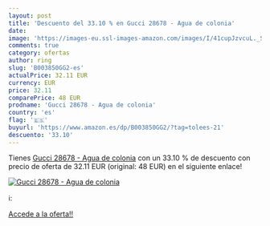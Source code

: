 ```yaml
---
layout: post
title: 'Descuento del 33.10 % en Gucci 28678 - Agua de colonia'
date: 
image: 'https://images-eu.ssl-images-amazon.com/images/I/41cupJzvcuL._SL200_.jpg'
comments: true
category: ofertas
author: ring
slug: 'B003850GG2-es'
actualPrice: 32.11 EUR
currency: EUR
price: 32.11
comparePrice: 48 EUR
prodname: 'Gucci 28678 - Agua de colonia'
country: 'es'
flag: '🇪🇸'
buyurl: 'https://www.amazon.es/dp/B003850GG2/?tag=tolees-21'
descuento: '33.10'
---
```


Tienes [Gucci 28678 - Agua de colonia](https://www.amazon.es/dp/B003850GG2/?tag=tolees-21) con un 33.10 % de descuento con precio de oferta de 32.11 EUR (original: 48 EUR) en el siguiente enlace!

[![Gucci 28678 - Agua de colonia](https://images-eu.ssl-images-amazon.com/images/I/41cupJzvcuL._SL200_.jpg)](https://www.amazon.es/dp/B003850GG2/?tag=tolees-21)

ℹ️:


[Accede a la oferta!!](https://www.amazon.es/dp/B003850GG2/?tag=tolees-21)
